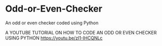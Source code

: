 # Odd-or-Even-Checker
An odd or even checker coded using Python

A YOUTUBE TUTORIAL ON HOW TO CODE AN ODD OR EVEN CHECKER USING PYTHON
https://youtu.be/zI1-IHCQNLc
